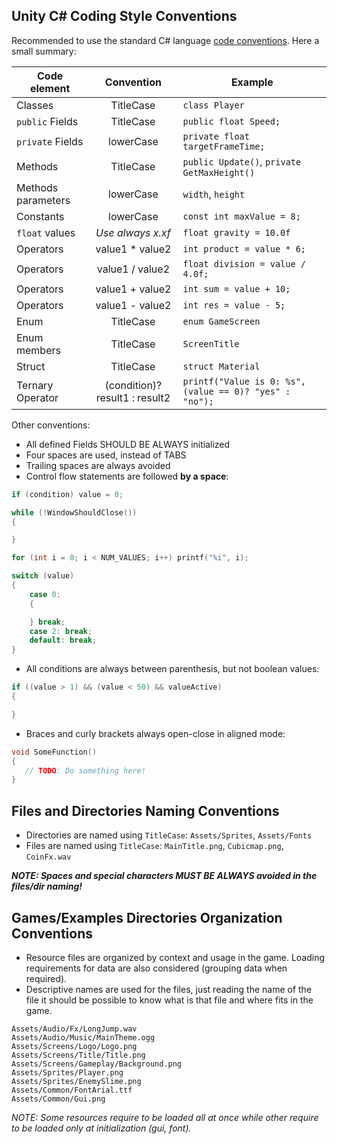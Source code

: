 ## Unity C# Coding Style Conventions

Recommended to use the standard C# language [code conventions](https://learn.microsoft.com/en-us/dotnet/csharp/fundamentals/coding-style/coding-conventions#style-guidelines). Here a small summary:

Code element | Convention | Example
--- | :---: | ---
Classes | TitleCase | `class Player`
`public` Fields | TitleCase | `public float Speed;`
`private` Fields | lowerCase | `private float targetFrameTime;`
Methods | TitleCase | `public Update()`, `private GetMaxHeight()`
Methods parameters | lowerCase | `width`, `height`
Constants | lowerCase | `const int maxValue = 8;`
`float` values | _Use always x.xf_ | `float gravity = 10.0f`
Operators | value1 * value2 | `int product = value * 6;`
Operators | value1 / value2 | `float division = value / 4.0f;`
Operators | value1 + value2 | `int sum = value + 10;`
Operators | value1 - value2 | `int res = value - 5;`
Enum | TitleCase | `enum GameScreen`
Enum members | TitleCase | `ScreenTitle`
Struct | TitleCase | `struct Material`
Ternary Operator | (condition)? result1 : result2 | `printf("Value is 0: %s", (value == 0)? "yes" : "no");`

Other conventions:
 - All defined Fields SHOULD BE ALWAYS initialized
 - Four spaces are used, instead of TABS
 - Trailing spaces are always avoided
 - Control flow statements are followed **by a space**:
```c
if (condition) value = 0;

while (!WindowShouldClose())
{

}

for (int i = 0; i < NUM_VALUES; i++) printf("%i", i);

switch (value)
{
    case 0:
    {

    } break;
    case 2: break;
    default: break;
}
```
 - All conditions are always between parenthesis, but not boolean values:
```c
if ((value > 1) && (value < 50) && valueActive)
{

}
```
 - Braces and curly brackets always open-close in aligned mode:
```c
void SomeFunction()
{
   // TODO: Do something here!
}
```

## Files and Directories Naming Conventions

  - Directories are named using `TitleCase`: `Assets/Sprites`, `Assets/Fonts`
  - Files are named using `TitleCase`: `MainTitle.png`, `Cubicmap.png`, `CoinFx.wav`

**_NOTE: Spaces and special characters MUST BE ALWAYS avoided in the files/dir naming!_**

## Games/Examples Directories Organization Conventions

 - Resource files are organized by context and usage in the game. Loading requirements for data are also considered (grouping data when required).
 - Descriptive names are used for the files, just reading the name of the file it should be possible to know what is that file and where fits in the game.

```
Assets/Audio/Fx/LongJump.wav
Assets/Audio/Music/MainTheme.ogg
Assets/Screens/Logo/Logo.png
Assets/Screens/Title/Title.png
Assets/Screens/Gameplay/Background.png
Assets/Sprites/Player.png
Assets/Sprites/EnemySlime.png
Assets/Common/FontArial.ttf
Assets/Common/Gui.png
```
_NOTE: Some resources require to be loaded all at once while other require to be loaded only at initialization (gui, font)._
